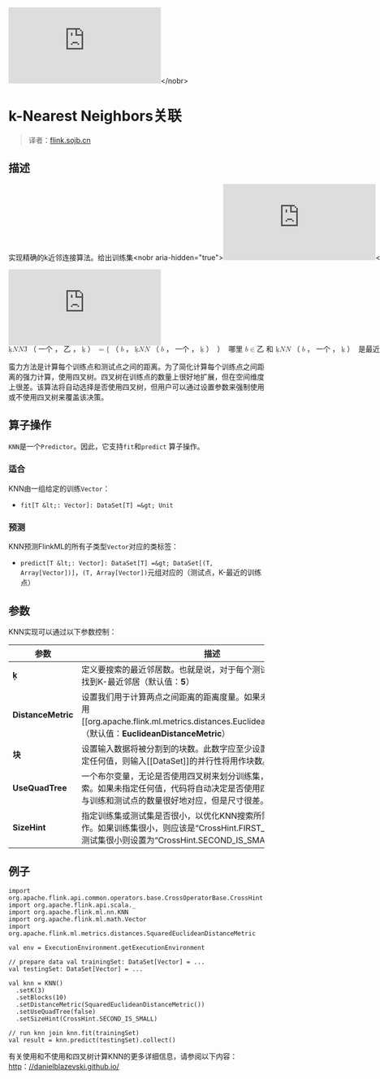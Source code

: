 <nobr aria-hidden="true">![](http://latex.codecogs.com/gif.latex?)</nobr>

# k-Nearest Neighbors关联

> 译者：[flink.sojb.cn](https://flink.sojb.cn/)


## 描述

实现精确的k近邻连接算法。给出训练集&lt;nobr aria-hidden="true"&gt;![](http://latex.codecogs.com/gif.latex?A)&lt;/nobr&gt;&lt;nobr aria-hidden="true"&gt;![](http://latex.codecogs.com/gif.latex?)&lt;/nobr&gt;&lt;math xmlns="http://www.w3.org/1998/Math/MathML"&gt;&lt;mi&gt;一个&lt;/mi&gt;&lt;/math&gt;和测试集&lt;nobr aria-hidden="true"&gt;![](http://latex.codecogs.com/gif.latex?B.)&lt;/nobr&gt;&lt;nobr aria-hidden="true"&gt;![](http://latex.codecogs.com/gif.latex?)&lt;/nobr&gt;&lt;math xmlns="http://www.w3.org/1998/Math/MathML"&gt;&lt;mi&gt;乙&lt;/mi&gt;&lt;/math&gt;，算法返回

<nobr aria-hidden="true">![](http://latex.codecogs.com/gif.latex?%C4%B7%20N%20%20N%20%C4%B4%EF%BC%88A%20%EF%BC%8CB%20%EF%BC%8Ck%EF%BC%89%3D%20%7B%20%EF%BC%88b%20%EF%BC%8CK%20N%20%20N%20%EF%BC%88b%20%EF%BC%8CA%20%EF%BC%8Ck%EF%BC%89%EF%BC%89%20%C2%A0%EF%BC%8C%E5%85%B6%E4%B8%AD%C2%A0b%E2%88%88%E4%B9%99%C2%A0%E5%92%8C%C2%A0%C4%B7%20N%20%20N%20%EF%BC%88b%20%EF%BC%8CA%20%EF%BC%8Ck%EF%BC%89%C2%A0%E6%98%AFk%E6%9C%80%E8%BF%91%E7%82%B9%C2%A0%20b%20%C2%A0%E5%9C%A8%C2%A0%20%E4%B8%80%E4%B8%AA%7D)</nobr><math xmlns="http://www.w3.org/1998/Math/MathML" display="block"><mi>ķ</mi> <mi>N</mi><mi>N</mi> <mi>Ĵ</mi><mo stretchy="false">（</mo><mi>一个</mi><mo>，</mo><mi>乙</mi><mo>，</mo><mi>ķ</mi><mo stretchy="false">）</mo><mo>=</mo><mo fence="false" stretchy="false">{</mo><mrow><mo>（</mo><mrow><mi>b</mi><mo>，</mo><mi>ķ</mi> <mi>N</mi><mi>N</mi> <mo stretchy="false">（</mo><mi>b</mi><mo>，</mo><mi>一个</mi><mo>，</mo><mi>ķ</mi><mo stretchy="false">）</mo></mrow><mo>）</mo></mrow><mtext> 哪里 </mtext><mi>b</mi><mo>∈</mo><mi>乙</mi><mtext> 和 </mtext><mi>ķ</mi> <mi>N</mi><mi>N</mi> <mo stretchy="false">（</mo><mi>b</mi><mo>，</mo><mi>一个</mi><mo>，</mo><mi>ķ</mi><mo stretchy="false">）</mo><mtext> 是最近的k点 </mtext><mi>b</mi><mtext> 在 </mtext><mi>一个</mi><mo fence="false" stretchy="false">}</mo></math>

蛮力方法是计算每个训练点和测试点之间的距离。为了简化计算每个训练点之间距离的强力计算，使用四叉树。四叉树在训练点的数量上很好地扩展，但在空间维度上很差。该算法将自动选择是否使用四叉树，但用户可以通过设置参数来强制使用或不使用四叉树来覆盖该决策。

## 算子操作

`KNN`是一个`Predictor`。因此，它支持`fit`和`predict` 算子操作。

### 适合

KNN由一组给定的训练`Vector`：

*   `fit[T &lt;: Vector]: DataSet[T] =&gt; Unit`

### 预测

KNN预测FlinkML的所有子类型`Vector`对应的类标签：

*   `predict[T &lt;: Vector]: DataSet[T] =&gt; DataSet[(T, Array[Vector])]`，`(T, Array[Vector])`元组对应的（测试点，K-最近的训练点）

## 参数

KNN实现可以通过以下参数控制：

| 参数 | 描述 |
| --- | --- |
| **ķ** | 定义要搜索的最近邻居数。也就是说，对于每个测试点，算法在训练集中找到K-最近邻居（默认值：**5**） |
| **DistanceMetric** | 设置我们用于计算两点之间距离的距离度量。如果未指定度量标准，则使用[[org.apache.flink.ml.metrics.distances.EuclideanDistanceMetric]]。（默认值：**EuclideanDistanceMetric**） |
| **块** | 设置输入数据将被分割到的块数。此数字应至少设置为并行度。如果未指定任何值，则输入[[DataSet]]的并行性将用作块数。（默认值：**无**） |
| **UseQuadTree** | 一个布尔变量，无论是否使用四叉树来划分训练集，都可能简化KNN搜索。如果未指定任何值，代码将自动决定是否使用四叉树。四叉树的使用与训练和测试点的数量很好地对应，但是尺寸很差。（默认值：**无**） |
| **SizeHint** | 指定训练集或测试集是否很小，以优化KNN搜索所需的跨产品 算子操作。如果训练集很小，则应该是“CrossHint.FIRST_IS_SMALL”并且如果测试集很小则设置为“CrossHint.SECOND_IS_SMALL”。（默认值：**无**） |

## 例子



```
import org.apache.flink.api.common.operators.base.CrossOperatorBase.CrossHint
import org.apache.flink.api.scala._
import org.apache.flink.ml.nn.KNN
import org.apache.flink.ml.math.Vector
import org.apache.flink.ml.metrics.distances.SquaredEuclideanDistanceMetric

val env = ExecutionEnvironment.getExecutionEnvironment

// prepare data val trainingSet: DataSet[Vector] = ...
val testingSet: DataSet[Vector] = ...

val knn = KNN()
  .setK(3)
  .setBlocks(10)
  .setDistanceMetric(SquaredEuclideanDistanceMetric())
  .setUseQuadTree(false)
  .setSizeHint(CrossHint.SECOND_IS_SMALL)

// run knn join knn.fit(trainingSet)
val result = knn.predict(testingSet).collect()
```



有关使用和不使用和四叉树计算KNN的更多详细信息，请参阅以下内容：[http](http://danielblazevski.github.io/)：[//danielblazevski.github.io/](http://danielblazevski.github.io/)

